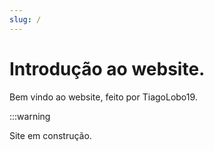 ```yaml
---
slug: /
---
```


# Introdução ao website.

Bem vindo ao website, feito por TiagoLobo19.

:::warning

Site em construção.

